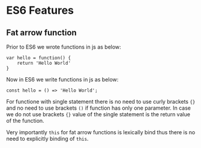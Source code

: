 # ES6 Features

## Fat arrow function

Prior to ES6 we wrote functions in js as below:
```
var hello = function() {
    return 'Hello World'
}
```
Now in ES6 we write functions in js as below:
```
const hello = () => 'Hello World';
```
For functione with single statement there is no need to use curly brackets `{}` and no need to use brackets `()` if function has only one parameter. In case we do not use brackets `{}` value of the single statement is the return value of the function.

Very importantly `this` for fat arrow functions is lexically bind thus there is no need to explicitly binding of `this`.